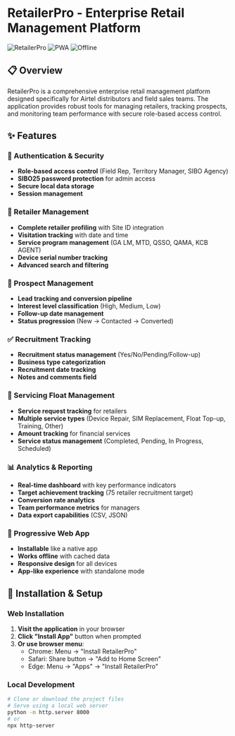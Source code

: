 # RetailerPro - Enterprise Retail Management Platform

![RetailerPro](https://img.shields.io/badge/RetailerPro-Enterprise-blue) ![PWA](https://img.shields.io/badge/PWA-Enabled-green) ![Offline](https://img.shields.io/badge/Offline-Capable-orange)

## 📋 Overview

RetailerPro is a comprehensive enterprise retail management platform designed specifically for Airtel distributors and field sales teams. The application provides robust tools for managing retailers, tracking prospects, and monitoring team performance with secure role-based access control.

## ✨ Features

### 🔐 Authentication & Security
- **Role-based access control** (Field Rep, Territory Manager, SIBO Agency)
- **SIBO25 password protection** for admin access
- **Secure local data storage**
- **Session management**

### 🏪 Retailer Management
- **Complete retailer profiling** with Site ID integration
- **Visitation tracking** with date and time
- **Service program management** (GA LM, MTD, QSSO, QAMA, KCB AGENT)
- **Device serial number tracking**
- **Advanced search and filtering**

### 👥 Prospect Management
- **Lead tracking and conversion pipeline**
- **Interest level classification** (High, Medium, Low)
- **Follow-up date management**
- **Status progression** (New → Contacted → Converted)

### ✅ Recruitment Tracking
- **Recruitment status management** (Yes/No/Pending/Follow-up)
- **Business type categorization**
- **Recruitment date tracking**
- **Notes and comments field**

### 🔄 Servicing Float Management
- **Service request tracking** for retailers
- **Multiple service types** (Device Repair, SIM Replacement, Float Top-up, Training, Other)
- **Amount tracking** for financial services
- **Service status management** (Completed, Pending, In Progress, Scheduled)

### 📊 Analytics & Reporting
- **Real-time dashboard** with key performance indicators
- **Target achievement tracking** (75 retailer recruitment target)
- **Conversion rate analytics**
- **Team performance metrics** for managers
- **Data export capabilities** (CSV, JSON)

### 📱 Progressive Web App
- **Installable** like a native app
- **Works offline** with cached data
- **Responsive design** for all devices
- **App-like experience** with standalone mode

## 🚀 Installation & Setup

### Web Installation
1. **Visit the application** in your browser
2. **Click "Install App"** button when prompted
3. **Or use browser menu**: 
   - Chrome: Menu → "Install RetailerPro"
   - Safari: Share button → "Add to Home Screen"
   - Edge: Menu → "Apps" → "Install RetailerPro"

### Local Development
```bash
# Clone or download the project files
# Serve using a local web server
python -m http.server 8000
# or
npx http-server
